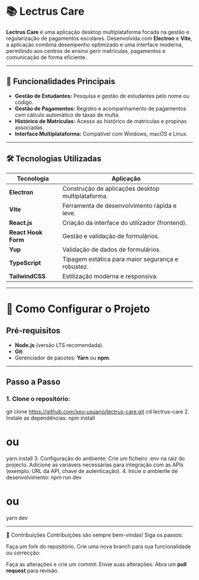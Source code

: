 # 📚 Lectrus Care

**Lectrus Care** é uma aplicação desktop multiplataforma focada na gestão e regularização de pagamentos escolares. Desenvolvida com **Electron** e **Vite**, a aplicação combina desempenho optimizado e uma interface moderna, permitindo aos centros de ensino gerir matrículas, pagamentos e comunicação de forma eficiente.

---

## 🚀 **Funcionalidades Principais**

- **Gestão de Estudantes:** Pesquisa e gestão de estudantes pelo nome ou código.
- **Gestão de Pagamentos:** Registro e acompanhamento de pagamentos com cálculo automático de taxas de multa.
- **Histórico de Matrículas:** Acesso ao histórico de matrículas e propinas associadas.
- **Interface Multiplataforma:** Compatível com Windows, macOS e Linux.

---

## 🛠️ **Tecnologias Utilizadas**

| Tecnologia          | Aplicação                                         |
| ------------------- | ------------------------------------------------- |
| **Electron**        | Construção de aplicações desktop multiplataforma. |
| **Vite**            | Ferramenta de desenvolvimento rápida e leve.      |
| **React.js**        | Criação da interface do utilizador (frontend).    |
| **React Hook Form** | Gestão e validação de formulários.                |
| **Yup**             | Validação de dados de formulários.                |
| **TypeScript**      | Tipagem estática para maior segurança e robustez. |
| **TailwindCSS**     | Estilização moderna e responsiva.                 |

---

# 🔧 **Como Configurar o Projeto**

## **Pré-requisitos**

- **Node.js** (versão LTS recomendada).
- **Git**.
- Gerenciador de pacotes: **Yarn** ou **npm**.

---

## **Passo a Passo**

### 1. Clone o repositório:
git clone https://github.com/seu-usuario/lectrus-care.git
cd lectrus-care
2. Instale as dependências:
npm install
# ou
yarn install
3. Configuração do ambiente:
Crie um ficheiro .env na raiz do projecto.
Adicione as variáveis necessárias para integração com as APIs (exemplo: URL da API, chave de autenticação).
4. Inicie o ambiente de desenvolvimento:
npm run dev
# ou
yarn dev

---
🤝 Contribuições
Contribuições são sempre bem-vindas! Siga os passos:

Faça um fork do repositório.
Crie uma nova branch para sua funcionalidade ou correcção:

Faça as alterações e crie um commit:
Envie suas alterações:
Abra um **pull request** para revisão.


```
